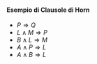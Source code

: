 #### Esempio di Clausole di Horn
- $P\Rightarrow Q$
- $L\land M \Rightarrow P$
- $B \land L \Rightarrow M$
- $A \land P \Rightarrow L$
- $A \land B \Rightarrow L$